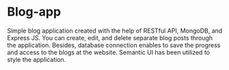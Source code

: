 # Blog-app

Simple blog application created with the help of RESTful API, MongoDB, and Express JS. You can create, edit, and delete separate blog posts through the application. Besides, database connection enables to save the progress and access to the blogs at the website. Semantic UI has been utilized to style the application.
